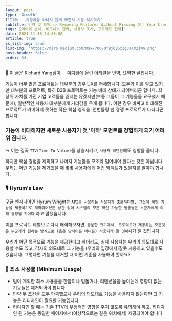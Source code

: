 ```yaml
---
layout: post
type: 'Growth'
title:  '사용자를 화나지 않게 하면서 기능 제거하기'
subtitle: 번역 및 요약 👉 Removing Features Without Pissing Off Your Users
tags: [데이터 분석, 비즈니스 전략, 사용자 조사, 프로덕트 전략]
date: 2021-11-16 14:30:00
article: true
is_list-img: true
list-img: 'https://miro.medium.com/max/700/0*Bj6ySxZgJaKm2jWn.png'
post-header: false
order: 54
---
```


<p class="text-gray">
 🔗 이 글은 Richard Yang님이 <a href='https://uxdesign.cc/' target='blank' rel='nofollow' id='outlink1' onclick='clickedOutlink(outlink1)'><img src='https://www.google.com/s2/favicons?sz=64&domain=https://uxdesign.cc/' style='display:inline; height: 1em; position: relative; bottom: -2px; margin-right: 2px;'>미디엄</a>에 올린 <a href='https://uxdesign.cc/removing-features-without-pissing-off-your-users-and-why-you-should-19b4ee595e33' target='blank' rel='nofollow' id='outlink2' onclick='clickedOutlink(outlink2)'>아티클</a>을 번역, 요약한 글입니다.
</p>

기능이 너무 많은 프로덕트는 대부분의 경우 UX를 저해합니다. 모두가 이를 알고 있지만 대부분의 프로덕트, 특히 B2B 프로덕트는 기능 비대 상태가 되어버리곤 합니다. 최 상위 가치를 가진 기업 고객들을 잃지는 않겠지만(보통 그들이 그 기능들을 요구했기 때문에), 일반적인 사용자 대부분에게 거리감을 두게 됩니다. 이런 경우 비싸고 비대해진 프로덕트가 커버하지 못하는 작은 핵심 영역을 '언번들링'한 경쟁 프로덕트가 나타나곤 합니다.

### 기능이 비대해지면 새로운 사용자가 첫 '아하' 모먼트를 경험하게 되기 어려워 집니다.
→ 이는 결국 `TTV(Time To Value)`를 상승시키고, `사용자 리텐션`에도 영향을 줍니다.

하지만 핵심 경험을 제외하고 나머지 기능들을 모조리 덜어내야 한다는 것은 아닙니다. 우리는 어떤 기능을 제거했을 때 몇몇 사용자에게 어떤 임팩트가 있을지를 알아야 합니다.

### 🎙 Hyrum's Law

구글 엔지니어인 Hyrum Wright는 `API를 사용하는 사용자가 충분하다면, 그것이 어떤 기능을 제공하기로 계획되어있든 상관 없이 시스템의 모든 확인 가능한 행동들은 누군가에게 의해 결정될 것이다` 라고 말했습니다.

이를 프로덕트 레벨으로 다시 해석해보자면, `충분한 크기에서, 프로덕트가 제공하는 모든것은 누군가가 원하는 방식으로 (옳은 방식이든 아니든) 사용되게 될 것이다`가 될 것입니다.

우리가 어떤 목적으로 기능을 제공한다고 하더라도, 실제 사용자는 우리의 의도대로 사용할 수도 있고, 각자의 의도대로 그 기능을 (우리의 입장에서)잘못 사용하고 있을수도 있습니다. 그렇다면 기능을 제거할 때 어떤 기준을 사용해야 할까요?

### 👑 최소 사용률 (Minimum Usage)

* 팀이 계획한 최소 사용률을 한참이나 밑돌거나, 리텐션율을 높이는데 영향이 없는 기능들은 제거되어야 합니다
* 만약 두 조건을 모두 만족했으나 우리의 의도대로 기능을 사용하지 않는다면 그 기능은 리디자인이 필요한 기능입니다
* 리디자인 할 때는 기존 TTV에 부정적인 영향을 주지 않도록 유의해야 하고, 리디자인 된 기능은 동일한 페이지에서(이상적으로는 같은 위치에서) 제공되어야 합니다
